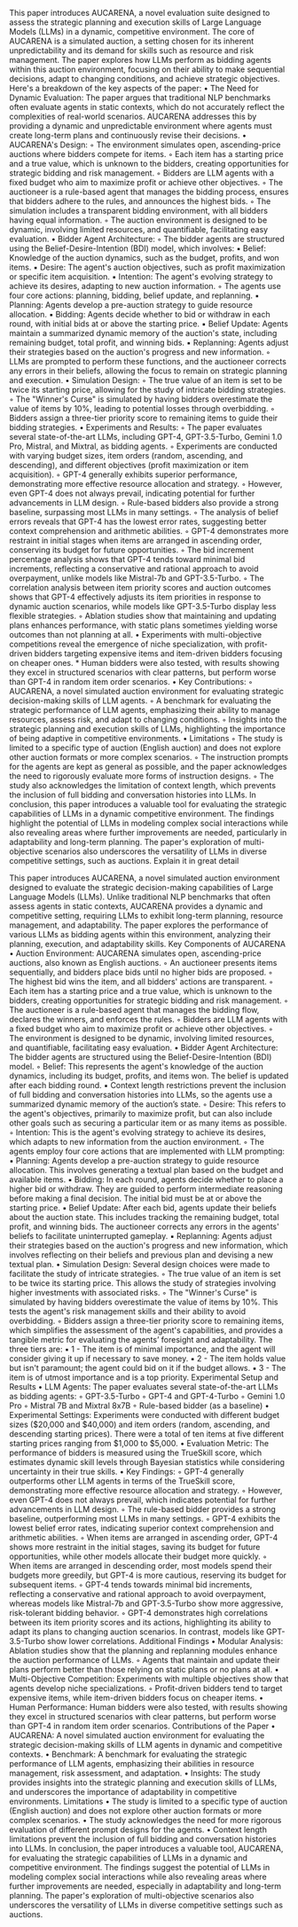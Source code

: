 This paper introduces AUCARENA, a novel evaluation suite designed to assess the strategic planning and execution skills of Large Language Models (LLMs) in a dynamic, competitive environment. The core of AUCARENA is a simulated auction, a setting chosen for its inherent unpredictability and its demand for skills such as resource and risk management. The paper explores how LLMs perform as bidding agents within this auction environment, focusing on their ability to make sequential decisions, adapt to changing conditions, and achieve strategic objectives.
Here's a breakdown of the key aspects of the paper:
•
The Need for Dynamic Evaluation: The paper argues that traditional NLP benchmarks often evaluate agents in static contexts, which do not accurately reflect the complexities of real-world scenarios. AUCARENA addresses this by providing a dynamic and unpredictable environment where agents must create long-term plans and continuously revise their decisions.
•
AUCARENA's Design:
◦
The environment simulates open, ascending-price auctions where bidders compete for items.
◦
Each item has a starting price and a true value, which is unknown to the bidders, creating opportunities for strategic bidding and risk management.
◦
Bidders are LLM agents with a fixed budget who aim to maximize profit or achieve other objectives.
◦
The auctioneer is a rule-based agent that manages the bidding process, ensures that bidders adhere to the rules, and announces the highest bids.
◦
The simulation includes a transparent bidding environment, with all bidders having equal information.
◦
The auction environment is designed to be dynamic, involving limited resources, and quantifiable, facilitating easy evaluation.
•
Bidder Agent Architecture:
◦
The bidder agents are structured using the Belief-Desire-Intention (BDI) model, which involves:
▪
Belief: Knowledge of the auction dynamics, such as the budget, profits, and won items.
▪
Desire: The agent's auction objectives, such as profit maximization or specific item acquisition.
▪
Intention: The agent's evolving strategy to achieve its desires, adapting to new auction information.
◦
The agents use four core actions: planning, bidding, belief update, and replanning.
▪
Planning: Agents develop a pre-auction strategy to guide resource allocation.
▪
Bidding: Agents decide whether to bid or withdraw in each round, with initial bids at or above the starting price.
▪
Belief Update: Agents maintain a summarized dynamic memory of the auction's state, including remaining budget, total profit, and winning bids.
▪
Replanning: Agents adjust their strategies based on the auction's progress and new information.
◦
LLMs are prompted to perform these functions, and the auctioneer corrects any errors in their beliefs, allowing the focus to remain on strategic planning and execution.
•
Simulation Design:
◦
The true value of an item is set to be twice its starting price, allowing for the study of intricate bidding strategies.
◦
The "Winner's Curse" is simulated by having bidders overestimate the value of items by 10%, leading to potential losses through overbidding.
◦
Bidders assign a three-tier priority score to remaining items to guide their bidding strategies.
•
Experiments and Results:
◦
The paper evaluates several state-of-the-art LLMs, including GPT-4, GPT-3.5-Turbo, Gemini 1.0 Pro, Mistral, and Mixtral, as bidding agents.
◦
Experiments are conducted with varying budget sizes, item orders (random, ascending, and descending), and different objectives (profit maximization or item acquisition).
◦
GPT-4 generally exhibits superior performance, demonstrating more effective resource allocation and strategy.
◦
However, even GPT-4 does not always prevail, indicating potential for further advancements in LLM design.
◦
Rule-based bidders also provide a strong baseline, surpassing most LLMs in many settings.
◦
The analysis of belief errors reveals that GPT-4 has the lowest error rates, suggesting better context comprehension and arithmetic abilities.
◦
GPT-4 demonstrates more restraint in initial stages when items are arranged in ascending order, conserving its budget for future opportunities.
◦
The bid increment percentage analysis shows that GPT-4 tends toward minimal bid increments, reflecting a conservative and rational approach to avoid overpayment, unlike models like Mistral-7b and GPT-3.5-Turbo.
◦
The correlation analysis between item priority scores and auction outcomes shows that GPT-4 effectively adjusts its item priorities in response to dynamic auction scenarios, while models like GPT-3.5-Turbo display less flexible strategies.
◦
Ablation studies show that maintaining and updating plans enhances performance, with static plans sometimes yielding worse outcomes than not planning at all.
•
Experiments with multi-objective competitions reveal the emergence of niche specialization, with profit-driven bidders targeting expensive items and item-driven bidders focusing on cheaper ones. * Human bidders were also tested, with results showing they excel in structured scenarios with clear patterns, but perform worse than GPT-4 in random item order scenarios.
•
Key Contributions:
◦
AUCARENA, a novel simulated auction environment for evaluating strategic decision-making skills of LLM agents.
◦
A benchmark for evaluating the strategic performance of LLM agents, emphasizing their ability to manage resources, assess risk, and adapt to changing conditions.
◦
Insights into the strategic planning and execution skills of LLMs, highlighting the importance of being adaptive in competitive environments.
•
Limitations
◦
The study is limited to a specific type of auction (English auction) and does not explore other auction formats or more complex scenarios.
◦
The instruction prompts for the agents are kept as general as possible, and the paper acknowledges the need to rigorously evaluate more forms of instruction designs.
◦
The study also acknowledges the limitation of context length, which prevents the inclusion of full bidding and conversation histories into LLMs.
In conclusion, this paper introduces a valuable tool for evaluating the strategic capabilities of LLMs in a dynamic competitive environment. The findings highlight the potential of LLMs in modeling complex social interactions while also revealing areas where further improvements are needed, particularly in adaptability and long-term planning. The paper's exploration of multi-objective scenarios also underscores the versatility of LLMs in diverse competitive settings, such as auctions.
Explain it in great detail

This paper introduces AUCARENA, a novel simulated auction environment designed to evaluate the strategic decision-making capabilities of Large Language Models (LLMs). Unlike traditional NLP benchmarks that often assess agents in static contexts, AUCARENA provides a dynamic and competitive setting, requiring LLMs to exhibit long-term planning, resource management, and adaptability. The paper explores the performance of various LLMs as bidding agents within this environment, analyzing their planning, execution, and adaptability skills.
Key Components of AUCARENA
•
Auction Environment: AUCARENA simulates open, ascending-price auctions, also known as English auctions.
◦
An auctioneer presents items sequentially, and bidders place bids until no higher bids are proposed.
◦
The highest bid wins the item, and all bidders' actions are transparent.
◦
Each item has a starting price and a true value, which is unknown to the bidders, creating opportunities for strategic bidding and risk management.
◦
The auctioneer is a rule-based agent that manages the bidding flow, declares the winners, and enforces the rules.
◦
Bidders are LLM agents with a fixed budget who aim to maximize profit or achieve other objectives.
◦
The environment is designed to be dynamic, involving limited resources, and quantifiable, facilitating easy evaluation.
•
Bidder Agent Architecture: The bidder agents are structured using the Belief-Desire-Intention (BDI) model.
◦
Belief: This represents the agent's knowledge of the auction dynamics, including its budget, profits, and items won. The belief is updated after each bidding round.
▪
Context length restrictions prevent the inclusion of full bidding and conversation histories into LLMs, so the agents use a summarized dynamic memory of the auction’s state.
◦
Desire: This refers to the agent's objectives, primarily to maximize profit, but can also include other goals such as securing a particular item or as many items as possible.
◦
Intention: This is the agent's evolving strategy to achieve its desires, which adapts to new information from the auction environment.
◦
The agents employ four core actions that are implemented with LLM prompting:
▪
Planning: Agents develop a pre-auction strategy to guide resource allocation. This involves generating a textual plan based on the budget and available items.
▪
Bidding: In each round, agents decide whether to place a higher bid or withdraw. They are guided to perform intermediate reasoning before making a final decision. The initial bid must be at or above the starting price.
▪
Belief Update: After each bid, agents update their beliefs about the auction state. This includes tracking the remaining budget, total profit, and winning bids. The auctioneer corrects any errors in the agents' beliefs to facilitate uninterrupted gameplay.
▪
Replanning: Agents adjust their strategies based on the auction's progress and new information, which involves reflecting on their beliefs and previous plan and devising a new textual plan.
•
Simulation Design: Several design choices were made to facilitate the study of intricate strategies.
◦
The true value of an item is set to be twice its starting price. This allows the study of strategies involving higher investments with associated risks.
◦
The "Winner's Curse" is simulated by having bidders overestimate the value of items by 10%. This tests the agent's risk management skills and their ability to avoid overbidding.
◦
Bidders assign a three-tier priority score to remaining items, which simplifies the assessment of the agent's capabilities, and provides a tangible metric for evaluating the agents’ foresight and adaptability. The three tiers are:
▪
1 - The item is of minimal importance, and the agent will consider giving it up if necessary to save money.
▪
2 - The item holds value but isn't paramount; the agent could bid on it if the budget allows.
▪
3 - The item is of utmost importance and is a top priority.
Experimental Setup and Results
•
LLM Agents: The paper evaluates several state-of-the-art LLMs as bidding agents:
◦
GPT-3.5-Turbo
◦
GPT-4 and GPT-4-Turbo
◦
Gemini 1.0 Pro
◦
Mistral 7B and Mixtral 8x7B
◦
Rule-based bidder (as a baseline)
•
Experimental Settings: Experiments were conducted with different budget sizes ($20,000 and $40,000) and item orders (random, ascending, and descending starting prices). There were a total of ten items at five different starting prices ranging from $1,000 to $5,000.
•
Evaluation Metric: The performance of bidders is measured using the TrueSkill score, which estimates dynamic skill levels through Bayesian statistics while considering uncertainty in their true skills.
•
Key Findings:
◦
GPT-4 generally outperforms other LLM agents in terms of the TrueSkill score, demonstrating more effective resource allocation and strategy.
◦
However, even GPT-4 does not always prevail, which indicates potential for further advancements in LLM design.
◦
The rule-based bidder provides a strong baseline, outperforming most LLMs in many settings.
◦
GPT-4 exhibits the lowest belief error rates, indicating superior context comprehension and arithmetic abilities.
◦
When items are arranged in ascending order, GPT-4 shows more restraint in the initial stages, saving its budget for future opportunities, while other models allocate their budget more quickly.
◦
When items are arranged in descending order, most models spend their budgets more greedily, but GPT-4 is more cautious, reserving its budget for subsequent items.
◦
GPT-4 tends towards minimal bid increments, reflecting a conservative and rational approach to avoid overpayment, whereas models like Mistral-7b and GPT-3.5-Turbo show more aggressive, risk-tolerant bidding behavior.
◦
GPT-4 demonstrates high correlations between its item priority scores and its actions, highlighting its ability to adapt its plans to changing auction scenarios. In contrast, models like GPT-3.5-Turbo show lower correlations.
Additional Findings
•
Modular Analysis: Ablation studies show that the planning and replanning modules enhance the auction performance of LLMs.
◦
Agents that maintain and update their plans perform better than those relying on static plans or no plans at all.
•
Multi-Objective Competition: Experiments with multiple objectives show that agents develop niche specializations.
◦
Profit-driven bidders tend to target expensive items, while item-driven bidders focus on cheaper items.
•
Human Performance: Human bidders were also tested, with results showing they excel in structured scenarios with clear patterns, but perform worse than GPT-4 in random item order scenarios.
Contributions of the Paper
•
AUCARENA: A novel simulated auction environment for evaluating the strategic decision-making skills of LLM agents in dynamic and competitive contexts.
•
Benchmark: A benchmark for evaluating the strategic performance of LLM agents, emphasizing their abilities in resource management, risk assessment, and adaptation.
•
Insights: The study provides insights into the strategic planning and execution skills of LLMs, and underscores the importance of adaptability in competitive environments.
Limitations
•
The study is limited to a specific type of auction (English auction) and does not explore other auction formats or more complex scenarios.
•
The study acknowledges the need for more rigorous evaluation of different prompt designs for the agents.
•
Context length limitations prevent the inclusion of full bidding and conversation histories into LLMs.
In conclusion, the paper introduces a valuable tool, AUCARENA, for evaluating the strategic capabilities of LLMs in a dynamic and competitive environment. The findings suggest the potential of LLMs in modeling complex social interactions while also revealing areas where further improvements are needed, especially in adaptability and long-term planning. The paper's exploration of multi-objective scenarios also underscores the versatility of LLMs in diverse competitive settings such as auctions.
